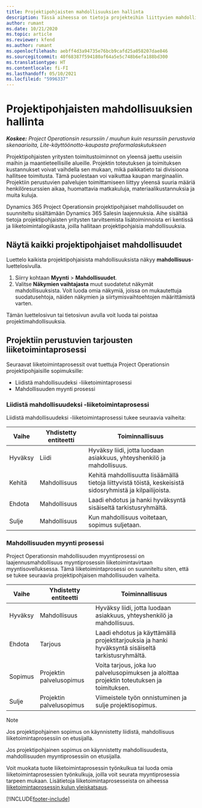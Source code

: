 ```yaml
---
title: Projektipohjaisten mahdollisuuksien hallinta
description: Tässä aiheessa on tietoja projekteihin liittyvien mahdollisuuksien käyttämisestä.
author: rumant
ms.date: 10/21/2020
ms.topic: article
ms.reviewer: kfend
ms.author: rumant
ms.openlocfilehash: aebff4d3a94735e76bcb9cafd25a058207dae846
ms.sourcegitcommit: 40f68387f594180af64a5e5c748b6efa188bd300
ms.translationtype: HT
ms.contentlocale: fi-FI
ms.lasthandoff: 05/10/2021
ms.locfileid: "5996337"
---
```

# <a name="manage-project-based-opportunities"></a>Projektipohjaisten mahdollisuuksien hallinta

_**Koskee:** Project Operationsin resurssiin / muuhun kuin resurssiin perustuvia skenaarioita, Lite-käyttöönotto-kaupasta proformalaskutukseen_

Projektipohjaisten yritysten toimitustoiminnot on yleensä jaettu useisiin maihin ja maantieteellisille alueille. Projektin toteutuksen ja toimituksen kustannukset voivat vaihdella sen mukaan, mikä paikkatieto tai divisioona hallitsee toimitusta. Tämä puolestaan voi vaikuttaa kaupan marginaaliin. Projektiin perustuvien palvelujen toimittamiseen liittyy yleensä suuria määriä henkilöresurssien aikaa, huomattavia matkakuluja, materiaalikustannuksia ja muita kuluja.

Dynamics 365 Project Operationsin projektipohjaiset mahdollisuudet on suunniteltu sisältämään Dynamics 365 Salesin laajennuksia. Aihe sisältää tietoja projektipohjaisten yritysten tarvitsemista lisätoiminnoista eri kentissä ja liiketoimintalogiikasta, joilla hallitaan projektipohjaisia mahdollisuuksia.

## <a name="view-all-project-based-opportunities"></a>Näytä kaikki projektipohjaiset mahdollisuudet

Luettelo kaikista projektipohjaisista mahdollisuuksista näkyy **mahdollisuus**-luettelosivulla. 

1. Siirry kohtaan **Myynti** > **Mahdollisuudet**.
2. Valitse **Näkymien vaihtajasta** muut suodatetut näkymät mahdollisuuksista. Voit luoda omia näkymiä, joissa on mukautettuja suodatusehtoja, näiden näkymien ja siirtymisvaihtoehtojen määrittämistä varten.

Tämän luettelosivun tai tietosivun avulla voit luoda tai poistaa projektimahdollisuuksia.

## <a name="business-process-flow-for-project-based-deals"></a>Projektiin perustuvien tarjousten liiketoimintaprosessi

Seuraavat liiketoimintaprosessit ovat tuettuja Project Operationsin projektipohjaisille sopimuksille:

- Liidistä mahdollisuudeksi -liiketoimintaprosessi
- Mahdollisuuden myynti prosessi

### <a name="lead-to-opportunity-business-process"></a>Liidistä mahdollisuudeksi -liiketoimintaprosessi 
Liidistä mahdollisuudeksi -liiketoimintaprosessi tukee seuraavia vaiheita:

| Vaihe | Yhdistetty entiteetti | Toiminnallisuus |
| --- | --- | --- |
| Hyväksy | Liidi | Hyväksy liidi, jotta luodaan asiakkuus, yhteyshenkilö ja mahdollisuus. |
| Kehitä | Mahdollisuus | Kehitä mahdollisuutta lisäämällä tietoja liittyvistä töistä, keskeisistä sidosryhmistä ja kilpailijoista. |
| Ehdota | Mahdollisuus | Laadi ehdotus ja hanki hyväksyntä sisäiseltä tarkistusryhmältä. |
| Sulje | Mahdollisuus | Kun mahdollisuus voitetaan, sopimus suljetaan. |

### <a name="opportunity-sales-process"></a>Mahdollisuuden myynti prosessi
Project Operationsin mahdollisuuden myyntiprosessi on laajennusmahdollisuus myyntiprosessin liiketoimintavirtaan myyntisovelluksessa. Tämä liiketoimintaprosessi on suunniteltu siten, että se tukee seuraavia projektipohjaisen mahdollisuuden vaiheita.

| Vaihe | Yhdistetty entiteetti | Toiminnallisuus |
| --- | --- | --- |
| Hyväksy | Mahdollisuus | Hyväksy liidi, jotta luodaan asiakkuus, yhteyshenkilö ja mahdollisuus. |
| Ehdota | Tarjous | Laadi ehdotus ja käyttämällä projektitarjouksia ja hanki hyväksyntä sisäiseltä tarkistusryhmältä. |
| Sopimus | Projektin palvelusopimus | Voita tarjous, joka luo palvelusopimuksen ja aloittaa projektin toteutuksen ja toimituksen. |
| Sulje | Projektin palvelusopimus | Viimeistele työn onnistuminen ja sulje projektisopimus. |

> [!NOTE]
> Jos projektipohjainen sopimus on käynnistetty liidistä, mahdollisuus liiketoimintaprosessiin on etusijalla.
>
> Jos projektipohjainen sopimus on käynnistetty mahdollisuudesta, mahdollisuuden myyntiprosessiin on etusijalla.

Voit muokata tuote liiketoimintaprosessin työnkulkua tai luoda omia liiketoimintaprosessien työnkulkuja, joilla voit seurata myyntiprosessia tarpeen mukaan. Lisätietoja liiketoimintaprosesseista on aiheessa [liiketoimintaprosessin kulun yleiskatsaus](/dynamics365/customerengagement/on-premises/customize/business-process-flows-overview).


[!INCLUDE[footer-include](../includes/footer-banner.md)]